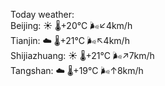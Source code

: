 Today weather:  
Beijing: ☀️   🌡️+20°C 🌬️↙4km/h  
Tianjin: ☁️   🌡️+21°C 🌬️↖4km/h  
Shijiazhuang: ☀️   🌡️+21°C 🌬️↗7km/h  
Tangshan: ☁️   🌡️+19°C 🌬️↑8km/h  
